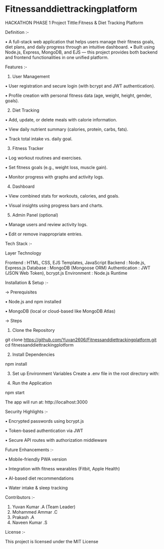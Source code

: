 # Fitnessanddiettrackingplatform

HACKATHON PHASE 1
Project Tittle:Fitness & Diet Tracking Platform

Definition :-
 
• A full-stack web application that helps users manage their fitness goals, diet plans, and daily progress through an intuitive dashboard.
• Built using Node.js, Express, MongoDB, and EJS — this project provides both backend and frontend functionalities in one unified platform.

Features :-

1. User Management

• User registration and secure login (with bcrypt and JWT authentication).

• Profile creation with personal fitness data (age, weight, height, gender, goals).


2. Diet Tracking

• Add, update, or delete meals with calorie information.

• View daily nutrient summary (calories, protein, carbs, fats).

• Track total intake vs. daily goal.


3. Fitness Tracker

• Log workout routines and exercises.

• Set fitness goals (e.g., weight loss, muscle gain).

• Monitor progress with graphs and activity logs.


4. Dashboard

• View combined stats for workouts, calories, and goals.

• Visual insights using progress bars and charts.


5. Admin Panel (optional)

• Manage users and review activity logs.

• Edit or remove inappropriate entries.

Tech Stack :-

Layer	Technology

Frontend	: HTML, CSS, EJS Templates, JavaScript
Backend   :	Node.js, Express.js
Database	: MongoDB (Mongoose ORM)
Authentication : JWT (JSON Web Token), bcrypt.js
Environment	: Node.js Runtime

Installation & Setup :-

→ Prerequisites

• Node.js and npm installed

• MongoDB (local or cloud-based like MongoDB Atlas)

→ Steps 

1. Clone the Repository

git clone https://github.com/Yuvan2606/Fitnessanddiettrackingplatform.git 
cd fitnessanddiettrackingplotform


2. Install Dependencies

npm install


3. Set up Environment Variables Create a .env file in the root directory with:



4. Run the Application

npm start

The app will run at: http://localhost:3000

Security Highlights :-

• Encrypted passwords using bcrypt.js

• Token-based authentication via JWT

• Secure API routes with authorization middleware

Future Enhancements :-

• Mobile-friendly PWA version

• Integration with fitness wearables (Fitbit, Apple Health)

• AI-based diet recommendations

• Water intake & sleep tracking

Contributors :-

1. Yuvan Kumar .A (Team Leader)
2. Mohammed Ammar .C
3. Prakash .A
4. Naveen Kumar .S

License :-

This project is licensed under the MIT License
